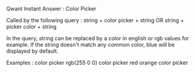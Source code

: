 Qwant Instant Answer : Color Picker

Called by the following query : string + color picker + string OR
                                string + picker color + string

In the query, string can be replaced by a color in english or rgb values for example.
If the string doesn't match any common color, blue will be displayed by default.

Examples : color picker rgb(255 0 0)
           color picker red
           orange color picker
